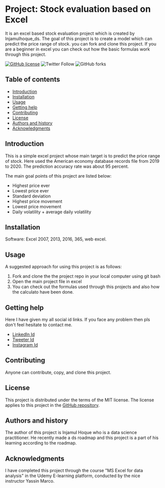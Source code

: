 Project: Stock evaluation based on Excel
=================================================

It is an excel based stock evaluation project which is created by Injamulhoque_ds. The goal of this project is to create a model which can predict the price range of stock. you can fork and clone this project. If you are a beginner in excel you can check out how the basic formulas work through this project.

[![GitHub license](https://img.shields.io/github/license/InjamulHoque/stock-evaluation?color=blue&style=flat-square)](https://github.com/InjamulHoque/stock-evaluation)
![Twitter Follow](https://img.shields.io/twitter/follow/Injamulhoque_ds?style=social)
![GitHub forks](https://img.shields.io/github/forks/InjamulHoque/stock-evaluation?label=stock-evaluation&style=social)


Table of contents
-----------------

* [Introduction](#introduction)
* [Installation](#installation)
* [Usage](#usage)
* [Getting help](#getting-help)
* [Contributing](#contributing)
* [License](#license)
* [Authors and history](#authors-and-history)
* [Acknowledgments](#acknowledgments)


Introduction
------------
This is a simple excel project whose main target is to predict the price range of stock. Here used the American economy database records file from 2019 to 2020. The prediction accuracy rate was about 95 percent.

The main goal points of this project are listed below:

* Highest price ever
* Lowest price ever
* Standard deviation
* Highest price movement
* Lowest price movement
* Daily volatility + average daily volatility

Installation
------------

Software: Excel 2007, 2013, 2016, 365, web excel.

 
Usage
-----
A suggested approach for using this project is as follows:

1. Fork and clone the the project repo in your local computer using git bash
2. Open the main project file in excel
3. You can check out the formulas used through this projects and also how the calculato have been done.


Getting help
------------
Here I have given my all social id links. If you face any problem then pls don't feel hesitate to contact me.

* [LinkedIn Id](https://www.linkedin.com/in/injamulhoqueds)
* [Tweeter Id]( @Injamulhoque_ds)
* [Instagram Id](injam_ds)

Contributing
------------

Anyone can contribute, copy, and clone this project.


License
-------

This project is distributed under the terms of the MIT license.  The license applies to this project in the [GitHub repository](https://github.com/InjamulHoque/stock-evaluation).


Authors and history
---------------------------

The author of this project is Injamul Hoque who is a data science practitioner. He recently made a ds roadmap and this project is a part of his learning according to the roadmap.

Acknowledgments
---------------

I have completed this project through the course "MS Excel for data analysis" in the Udemy E-learning platform, conducted by the nice instructor Yassin Marco.
